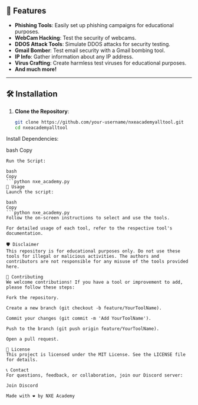 

## 🚀 Features

- **Phishing Tools**: Easily set up phishing campaigns for educational purposes.
- **WebCam Hacking**: Test the security of webcams.
- **DDOS Attack Tools**: Simulate DDOS attacks for security testing.
- **Gmail Bomber**: Test email security with a Gmail bombing tool.
- **IP Info**: Gather information about any IP address.
- **Virus Crafting**: Create harmless test viruses for educational purposes.
- **And much more!**

---

## 🛠️ Installation

1. **Clone the Repository**:
   ```bash
   git clone https://github.com/your-username/nxeacademyalltool.git
   cd nxeacademyalltool
Install Dependencies:

bash
Copy
```pip install -r requirements.txt
Run the Script:

bash
Copy
```python nxe_academy.py
🎯 Usage
Launch the script:

bash
Copy
```python nxe_academy.py
Follow the on-screen instructions to select and use the tools.

For detailed usage of each tool, refer to the respective tool's documentation.

🛡️ Disclaimer
This repository is for educational purposes only. Do not use these tools for illegal or malicious activities. The authors and contributors are not responsible for any misuse of the tools provided here.

🤝 Contributing
We welcome contributions! If you have a tool or improvement to add, please follow these steps:

Fork the repository.

Create a new branch (git checkout -b feature/YourToolName).

Commit your changes (git commit -m 'Add YourToolName').

Push to the branch (git push origin feature/YourToolName).

Open a pull request.

📜 License
This project is licensed under the MIT License. See the LICENSE file for details.

📞 Contact
For questions, feedback, or collaboration, join our Discord server:

Join Discord

Made with ❤️ by NXE Academy
